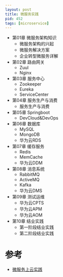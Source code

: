 ```yaml
---
layout: post
title: 微服务实践
pid: 452
tags: [microservice]
---
```



+ 第01章 微服务架构知识
  + 微服务架构的兴起
  + 微服务解决方案
  + 企业转型微服务详解
+ 第02章 路由网关
  + Zuul
  + Nginx
+ 第03章 服务中心
  + Zookeeper 
  + Eureka
  + ServiceCenter
+ 第04章 服务生产与消费
  + 服务生产与消费
+ 第05章 Springboot
  + DevCloud&amp;DevOps
+ 第06章 数据库
  + MySQL
  + MongoDB
  + 华为云RDS
+ 第07章 缓存服务
  + Redis
  + MemCache
  + 华为云DDM
+ 第08章 消息系统
  + RabbitMQ
  + ActiveMQ
  + Kafka
  + 华为云DMS
+ 第09章 测试运维
  + 华为云CPTS
  + 华为云APM
  + 华为云AOM
+ 第10章 结业实践
  + 第一阶段结业实践
  + 第二阶段结业实践


# 参考
+ [微服务上云实践](https://education.huaweicloud.com:8443/courses/course-v1:HuaweiX+CBUCNXV007+Self-paced/courseware/646ad37c206647fa8c27e2408461ab84/df0c74c92b264e9b945e35c905848790/)